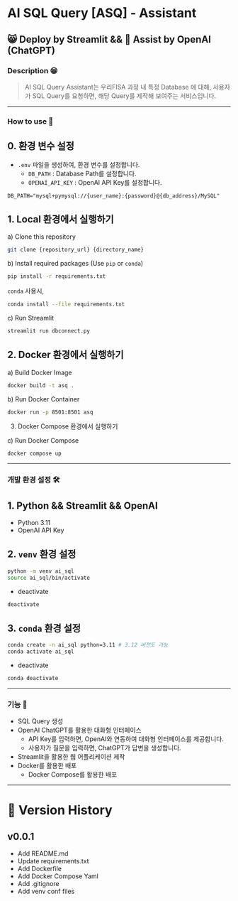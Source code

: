 # AI SQL Query **[ASQ]**  - Assistant

## 😸 Deploy by Streamlit && 💾 Assist by OpenAI (ChatGPT)

### Description 😁

> AI SQL Query Assistant는 우리FISA 과정 내 특정 Database 에 대해, 
> 사용자가 SQL Query를 요청하면, 
> 해당 Query를 제작해 보여주는 서비스입니다.

---

### How to use 🤔

## 0. 환경 변수 설정

- `.env` 파일을 생성하여, 환경 변수를 설정합니다.
  - `DB_PATH` : Database Path를 설정합니다.
  - `OPENAI_API_KEY` : OpenAI API Key를 설정합니다.
```
DB_PATH="mysql+pymysql://{user_name}:{password}@{db_address}/MySQL"
```

## 1. Local 환경에서 실행하기

  a) Clone this repository

  ```bash
  git clone {repository_url} {directory_name}
  ```

  b) Install required packages (Use `pip` or `conda`)

  ```bash
  pip install -r requirements.txt
  ```
  
  `conda` 사용시,
  
  ```bash
  conda install --file requirements.txt
  ```

  c) Run Streamlit

  ```bash
  streamlit run dbconnect.py
  ```

## 2. Docker 환경에서 실행하기

  a) Build Docker Image

  ```bash
  docker build -t asq .
  ```

  b) Run Docker Container

  ```bash
  docker run -p 8501:8501 asq
  ```

3. Docker Compose 환경에서 실행하기

  c) Run Docker Compose

  ```bash
  docker compose up
  ```

---

### 개발 환경 설정 🛠

## 1. Python && Streamlit && OpenAI

- Python 3.11
- OpenAI API Key

## 2. `venv` 환경 설정

```bash
python -m venv ai_sql
source ai_sql/bin/activate
```

- deactivate

```bash
deactivate
```

## 3. `conda` 환경 설정

```bash
conda create -n ai_sql python=3.11 # 3.12 버전도 가능
conda activate ai_sql
```

- deactivate

```bash
conda deactivate
```

---

### 기능 🚀

- SQL Query 생성
- OpenAI ChatGPT를 활용한 대화형 인터페이스
  - API Key를 입력하면, OpenAI와 연동하여 대화형 인터페이스를 제공합니다.
  - 사용자가 질문을 입력하면, ChatGPT가 답변을 생성합니다.
- Streamlit을 활용한 웹 어플리케이션 제작
- Docker를 활용한 배포
  - Docker Compose를 활용한 배포

---

# 📒 Version History

## v0.0.1

- Add README.md
- Update requirements.txt
- Add Dockerfile
- Add Docker Compose Yaml
- Add .gitignore
- Add venv conf files